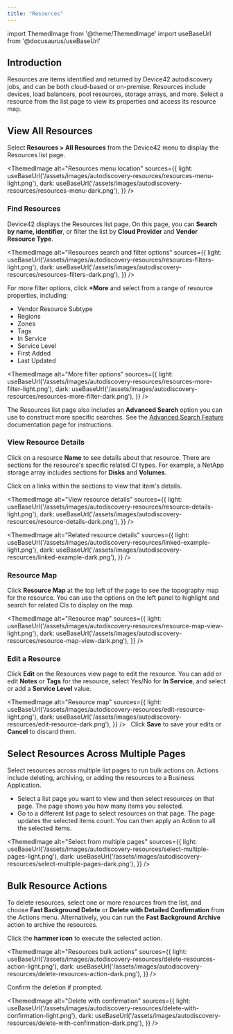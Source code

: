 ```yaml
---
title: "Resources"
---
```


import ThemedImage from '@theme/ThemedImage'
import useBaseUrl from '@docusaurus/useBaseUrl'

## Introduction

Resources are items identified and returned by Device42 autodiscovery jobs, and can be both cloud-based or on-premise. Resources include devices, load balancers, pool resources, storage arrays, and more. Select a resource from the list page to view its properties and access its resource map.

## View All Resources

Select **Resources > All Resources** from the Device42 menu to display the Resources list page.

<ThemedImage
alt="Resources menu location"
sources={{
    light: useBaseUrl('/assets/images/autodiscovery-resources/resources-menu-light.png'),
    dark: useBaseUrl('/assets/images/autodiscovery-resources/resources-menu-dark.png'),
}}
/>

### Find Resources

Device42 displays the Resources list page. On this page, you can **Search by name, identifier**, or filter the list by **Cloud Provider** and **Vendor Resource Type**.

<ThemedImage
alt="Resources search and filter options"
sources={{
    light: useBaseUrl('/assets/images/autodiscovery-resources/resources-filters-light.png'),
    dark: useBaseUrl('/assets/images/autodiscovery-resources/resources-filters-dark.png'),
}}
/>

For more filter options, click **+More** and select from a range of resource properties, including:
- Vendor Resource Subtype
- Regions
- Zones
- Tags
- In Service
- Service Level
- First Added
- Last Updated

<ThemedImage
alt="More filter options"
sources={{
    light: useBaseUrl('/assets/images/autodiscovery-resources/resources-more-filter-light.png'),
    dark: useBaseUrl('/assets/images/autodiscovery-resources/resources-more-filter-dark.png'),
}}
/>

The Resources list page also includes an **Advanced Search** option you can use to construct more specific searches. See the [Advanced Search Feature](getstarted/advanced-search-feature.md) documentation page for instructions.

### View Resource Details

Click on a resource **Name** to see details about that resource. There are sections for the resource's specific related CI types. For example, a NetApp storage array includes sections for **Disks** and **Volumes**.

Click on a links within the sections to view that item's details.

<ThemedImage
alt="View resource details"
sources={{
    light: useBaseUrl('/assets/images/autodiscovery-resources/resource-details-light.png'),
    dark: useBaseUrl('/assets/images/autodiscovery-resources/resource-details-dark.png'),
}}
/>

<ThemedImage
alt="Related resource details"
sources={{
    light: useBaseUrl('/assets/images/autodiscovery-resources/linked-example-light.png'),
    dark: useBaseUrl('/assets/images/autodiscovery-resources/linked-example-dark.png'),
}}
/>

### Resource Map

Click **Resource Map** at the top left of the page to see the topography map for the resource. You can use the options on the left panel to highlight and search for related CIs to display on the map.

<ThemedImage
alt="Resource map"
sources={{
    light: useBaseUrl('/assets/images/autodiscovery-resources/resource-map-view-light.png'),
    dark: useBaseUrl('/assets/images/autodiscovery-resources/resource-map-view-dark.png'),
}}
/>

### Edit a Resource

Click **Edit** on the Resources view page to edit the resource. You can add or edit **Notes** or **Tags** for the resource, select Yes/No for **In Service**, and select or add a **Service Level** value.

<ThemedImage
alt="Resource map"
sources={{
    light: useBaseUrl('/assets/images/autodiscovery-resources/edit-resource-light.png'),
    dark: useBaseUrl('/assets/images/autodiscovery-resources/edit-resource-dark.png'),
}}
/>
 
Click **Save** to save your edits or **Cancel** to discard them.

## Select Resources Across Multiple Pages

Select resources across multiple list pages to run bulk actions on. Actions include deleting, archiving, or adding the resources to a Business Application.

- Select a list page you want to view and then select resources on that page. The page shows you how many items you selected.
- Go to a different list page to select resources on that page. The page updates the selected items count. You can then apply an Action to all the selected items.

<ThemedImage
alt="Select from multiple pages"
sources={{
    light: useBaseUrl('/assets/images/autodiscovery-resources/select-multiple-pages-light.png'),
    dark: useBaseUrl('/assets/images/autodiscovery-resources/select-multiple-pages-dark.png'),
}}
/>

## Bulk Resource Actions

To delete resources, select one or more resources from the list, and choose **Fast Background Delete** or **Delete with Detailed Confirmation** from the Actions menu. Alternatively, you can run the **Fast Background Archive** action to archive the resources.

Click the **hammer icon** to execute the selected action.

<ThemedImage
alt="Resources bulk actions"
sources={{
    light: useBaseUrl('/assets/images/autodiscovery-resources/delete-resources-action-light.png'),
    dark: useBaseUrl('/assets/images/autodiscovery-resources/delete-resources-action-dark.png'),
}}
/>

Confirm the deletion if prompted.

<ThemedImage
alt="Delete with confirmation"
sources={{
    light: useBaseUrl('/assets/images/autodiscovery-resources/delete-with-confirmation-light.png'),
    dark: useBaseUrl('/assets/images/autodiscovery-resources/delete-with-confirmation-dark.png'),
}}
/>
